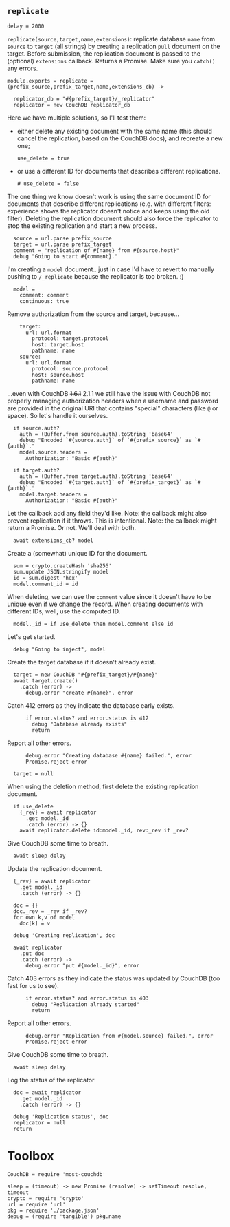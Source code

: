 `replicate`
-----------

    delay = 2000

`replicate(source,target,name,extensions)`: replicate database `name` from `source` to `target` (all strings) by creating a replication `pull` document on the target.
Before submission, the replication document is passed to the (optional) `extensions` callback.
Returns a Promise. Make sure you `catch()` any errors.

    module.exports = replicate = (prefix_source,prefix_target,name,extensions_cb) ->

      replicator_db = "#{prefix_target}/_replicator"
      replicator = new CouchDB replicator_db

Here we have multiple solutions, so I'll test them:
- either delete any existing document with the same name (this should cancel the replication, based on the CouchDB docs), and recreate a new one;

      use_delete = true

- or use a different ID for documents that describes different replications.

      # use_delete = false

The one thing we know doesn't work is using the same document ID for documents that describe different replications (e.g. with different filters: experience shows the replicator doesn't notice and keeps using the old filter).
Deleting the replication document should also force the replicator to stop the existing replication and start a new process.

      source = url.parse prefix_source
      target = url.parse prefix_target
      comment = "replication of #{name} from #{source.host}"
      debug "Going to start #{comment}."

I'm creating a `model` document.. just in case I'd have to revert to manually pushing to `/_replicate` because the replicator is too broken. :)

      model =
        comment: comment
        continuous: true

Remove authorization from the source and target, because...

        target:
          url: url.format
            protocol: target.protocol
            host: target.host
            pathname: name
        source:
          url: url.format
            protocol: source.protocol
            host: source.host
            pathname: name

...even with CouchDB ~~1.6.1~~ 2.1.1 we still have the issue with CouchDB not properly managing authorization headers when a username and password are provided in the original URI that contains "special" characters (like `@` or space). So let's handle it ourselves.

      if source.auth?
        auth = (Buffer.from source.auth).toString 'base64'
        debug "Encoded `#{source.auth}` of `#{prefix_source}` as `#{auth}`."
        model.source.headers =
          Authorization: "Basic #{auth}"

      if target.auth?
        auth = (Buffer.from target.auth).toString 'base64'
        debug "Encoded `#{target.auth}` of `#{prefix_target}` as `#{auth}`."
        model.target.headers =
          Authorization: "Basic #{auth}"

Let the callback add any field they'd like.
Note: the callback might also prevent replication if it throws. This is intentional.
Note: the callback might return a Promise. Or not. We'll deal with both.

      await extensions_cb? model

Create a (somewhat) unique ID for the document.

      sum = crypto.createHash 'sha256'
      sum.update JSON.stringify model
      id = sum.digest 'hex'
      model.comment_id = id

When deleting, we can use the `comment` value since it doesn't have to be unique even if we change the record.
When creating documents with different IDs, well, use the computed ID.

      model._id = if use_delete then model.comment else id

Let's get started.

      debug "Going to inject", model

Create the target database if it doesn't already exist.

      target = new CouchDB "#{prefix_target}/#{name}"
      await target.create()
        .catch (error) ->
          debug.error "create #{name}", error

Catch 412 errors as they indicate the database early exists.

          if error.status? and error.status is 412
            debug "Database already exists"
            return

Report all other errors.

          debug.error "Creating database #{name} failed.", error
          Promise.reject error

      target = null

When using the deletion method, first delete the existing replication document.

      if use_delete
        {_rev} = await replicator
          .get model._id
          .catch (error) -> {}
        await replicator.delete id:model._id, rev:_rev if _rev?

Give CouchDB some time to breath.

      await sleep delay

Update the replication document.

      {_rev} = await replicator
        .get model._id
        .catch (error) -> {}

      doc = {}
      doc._rev = _rev if _rev?
      for own k,v of model
        doc[k] = v

      debug 'Creating replication', doc

      await replicator
        .put doc
        .catch (error) ->
          debug.error "put #{model._id}", error

Catch 403 errors as they indicate the status was updated by CouchDB (too fast for us to see).

          if error.status? and error.status is 403
            debug "Replication already started"
            return

Report all other errors.

          debug.error "Replication from #{model.source} failed.", error
          Promise.reject error

Give CouchDB some time to breath.

      await sleep delay

Log the status of the replicator

      doc = await replicator
        .get model._id
        .catch (error) -> {}

      debug 'Replication status', doc
      replicator = null
      return

Toolbox
=======

    CouchDB = require 'most-couchdb'

    sleep = (timeout) -> new Promise (resolve) -> setTimeout resolve, timeout
    crypto = require 'crypto'
    url = require 'url'
    pkg = require './package.json'
    debug = (require 'tangible') pkg.name
